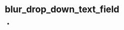 # blur_drop_down_text_field

- [](https://github.com/KalaliEhsan/blur_drop_down_text_field/test.gif)
